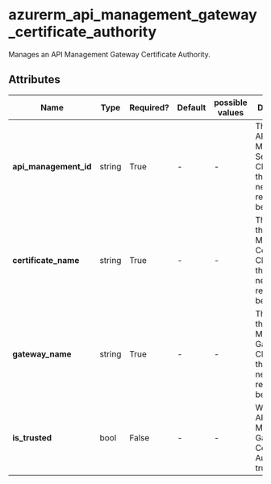 # azurerm_api_management_gateway_certificate_authority

Manages an API Management Gateway Certificate Authority.

## Attributes

| Name | Type | Required? | Default  | possible values | Description |
| ---- | ---- | --------- | -------- | ----------- | ----------- |
| **api_management_id** | string | True | -  |  -  | The ID of the API Management Service. Changing this forces a new resource to be created. | 
| **certificate_name** | string | True | -  |  -  | The name of the API Management Certificate. Changing this forces a new resource to be created. | 
| **gateway_name** | string | True | -  |  -  | The name of the API Management Gateway. Changing this forces a new resource to be created. | 
| **is_trusted** | bool | False | -  |  -  | Whether the API Management Gateway Certificate Authority is trusted. | 


